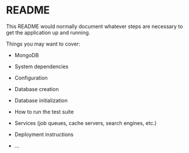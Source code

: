 # README

This README would normally document whatever steps are necessary to get the
application up and running.

Things you may want to cover:

* MongoDB

* System dependencies

* Configuration

* Database creation

* Database initialization

* How to run the test suite

* Services (job queues, cache servers, search engines, etc.)

* Deployment instructions

* ...
